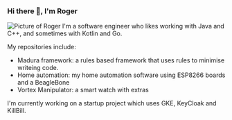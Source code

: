 ### Hi there 👋, I'm Roger

<img src="" alt="Picture of Roger">
I'm a software engineer who likes working with Java and C++, and sometimes with Kotlin and Go.

My repositories include:

 - Madura framework: a rules based framework that uses rules to minimise writeing code.
 - Home automation: my home automation software using ESP8266 boards and a BeagleBone
 - Vortex Manipulator: a smart watch with extras
 
I'm currently working on a startup project which uses GKE, KeyCloak and KillBill.
